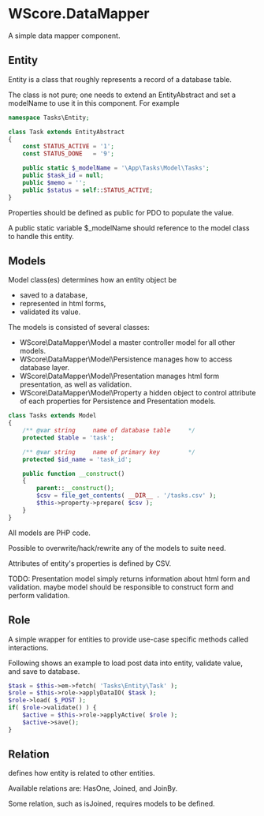 WScore.DataMapper
=================

A simple data mapper component. 

Entity
------

Entity is a class that roughly represents a record of a database table. 

The class is not pure; one needs to extend an EntityAbstract and set a modelName 
to use it in this component. For example

```php
namespace Tasks\Entity;

class Task extends EntityAbstract
{
    const STATUS_ACTIVE = '1';
    const STATUS_DONE   = '9';

    public static $_modelName = '\App\Tasks\Model\Tasks';
    public $task_id = null;
    public $memo = '';
    public $status = self::STATUS_ACTIVE;
}
```

Properties should be defined as public for PDO to populate the value. 

A public static variable $_modelName should reference to the model class to handle this entity. 

Models
------

Model class(es) determines how an entity object be  
-    saved to a database, 
-    represented in html forms,
-    validated its value. 

The models is consisted of several classes: 

*   WScore\DataMapper\Model
    a master controller model for all other models. 
*   WScore\DataMapper\Model\Persistence
    manages how to access database layer. 
*   WScore\DataMapper\Model\Presentation
    manages html form presentation, as well as validation. 
*   WScore\DataMapper\Model\Property 
    a hidden object to control attribute of each properties for Persistence and Presentation models. 

```php
class Tasks extends Model
{
    /** @var string     name of database table     */
    protected $table = 'task';

    /** @var string     name of primary key        */
    protected $id_name = 'task_id';

    public function __construct()
    {
        parent::__construct();
        $csv = file_get_contents( __DIR__ . '/tasks.csv' );
        $this->property->prepare( $csv );
    }
}
```

All models are PHP code. 

Possible to overwrite/hack/rewrite any of the models to suite need. 

Attributes of entity's properties is defined by CSV. 

TODO: Presentation model simply returns information about html form and validation. 
      maybe model should be responsible to construct form and perform validation. 


Role
----

A simple wrapper for entities to provide use-case specific methods called interactions. 

Following shows an example to load post data into entity, validate value, and save to database. 

```php
$task = $this->em->fetch( 'Tasks\Entity\Task' );
$role = $this->role->applyDataIO( $task );
$role->load( $_POST );
if( $role->validate() ) {
    $active = $this->role->applyActive( $role );
    $active->save();
}
```

Relation
--------

defines how entity is related to other entities. 

Available relations are: HasOne, Joined, and JoinBy. 

Some relation, such as isJoined, requires models to be defined. 